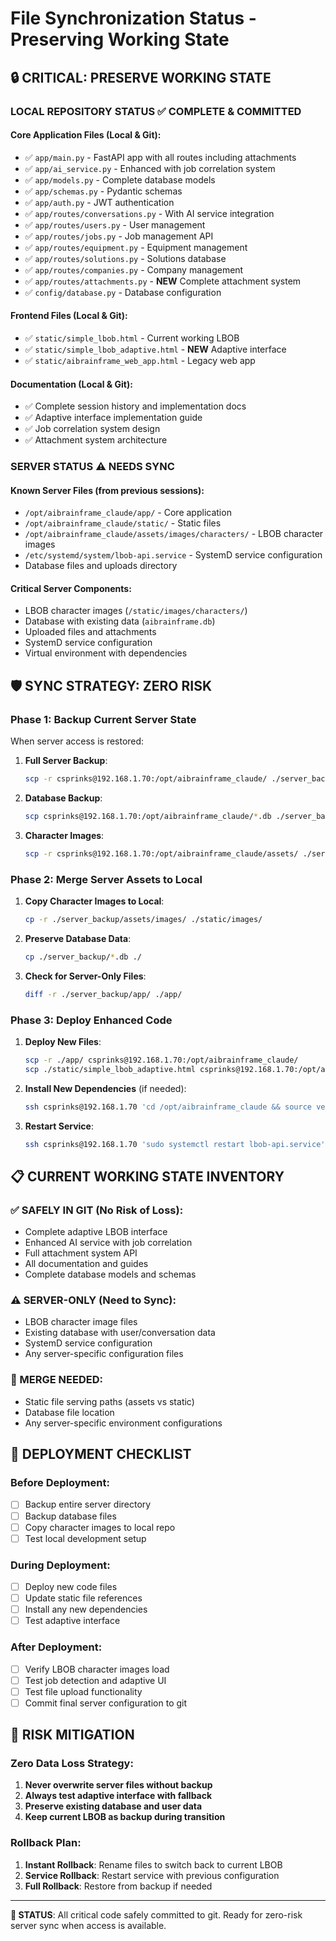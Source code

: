 # File Synchronization Status - Preserving Working State

## 🔒 **CRITICAL: PRESERVE WORKING STATE**

### **LOCAL REPOSITORY STATUS** ✅ **COMPLETE & COMMITTED**

#### **Core Application Files** (Local & Git):
- ✅ `app/main.py` - FastAPI app with all routes including attachments
- ✅ `app/ai_service.py` - Enhanced with job correlation system
- ✅ `app/models.py` - Complete database models
- ✅ `app/schemas.py` - Pydantic schemas
- ✅ `app/auth.py` - JWT authentication
- ✅ `app/routes/conversations.py` - With AI service integration
- ✅ `app/routes/users.py` - User management
- ✅ `app/routes/jobs.py` - Job management API
- ✅ `app/routes/equipment.py` - Equipment management
- ✅ `app/routes/solutions.py` - Solutions database
- ✅ `app/routes/companies.py` - Company management
- ✅ `app/routes/attachments.py` - **NEW** Complete attachment system
- ✅ `config/database.py` - Database configuration

#### **Frontend Files** (Local & Git):
- ✅ `static/simple_lbob.html` - Current working LBOB
- ✅ `static/simple_lbob_adaptive.html` - **NEW** Adaptive interface
- ✅ `static/aibrainframe_web_app.html` - Legacy web app

#### **Documentation** (Local & Git):
- ✅ Complete session history and implementation docs
- ✅ Adaptive interface implementation guide
- ✅ Job correlation system design
- ✅ Attachment system architecture

### **SERVER STATUS** ⚠️ **NEEDS SYNC**

#### **Known Server Files** (from previous sessions):
- `/opt/aibrainframe_claude/app/` - Core application
- `/opt/aibrainframe_claude/static/` - Static files
- `/opt/aibrainframe_claude/assets/images/characters/` - LBOB character images
- `/etc/systemd/system/lbob-api.service` - SystemD service configuration
- Database files and uploads directory

#### **Critical Server Components**:
- LBOB character images (`/static/images/characters/`)
- Database with existing data (`aibrainframe.db`)
- Uploaded files and attachments
- SystemD service configuration
- Virtual environment with dependencies

## 🛡️ **SYNC STRATEGY: ZERO RISK**

### **Phase 1: Backup Current Server State**
When server access is restored:
1. **Full Server Backup**:
   ```bash
   scp -r csprinks@192.168.1.70:/opt/aibrainframe_claude/ ./server_backup/
   ```

2. **Database Backup**:
   ```bash
   scp csprinks@192.168.1.70:/opt/aibrainframe_claude/*.db ./server_backup/
   ```

3. **Character Images**:
   ```bash
   scp -r csprinks@192.168.1.70:/opt/aibrainframe_claude/assets/ ./server_backup/
   ```

### **Phase 2: Merge Server Assets to Local**
1. **Copy Character Images to Local**:
   ```bash
   cp -r ./server_backup/assets/images/ ./static/images/
   ```

2. **Preserve Database Data**:
   ```bash
   cp ./server_backup/*.db ./
   ```

3. **Check for Server-Only Files**:
   ```bash
   diff -r ./server_backup/app/ ./app/
   ```

### **Phase 3: Deploy Enhanced Code**
1. **Deploy New Files**:
   ```bash
   scp -r ./app/ csprinks@192.168.1.70:/opt/aibrainframe_claude/
   scp ./static/simple_lbob_adaptive.html csprinks@192.168.1.70:/opt/aibrainframe_claude/static/
   ```

2. **Install New Dependencies** (if needed):
   ```bash
   ssh csprinks@192.168.1.70 'cd /opt/aibrainframe_claude && source venv/bin/activate && pip install -r requirements.txt'
   ```

3. **Restart Service**:
   ```bash
   ssh csprinks@192.168.1.70 'sudo systemctl restart lbob-api.service'
   ```

## 📋 **CURRENT WORKING STATE INVENTORY**

### **✅ SAFELY IN GIT** (No Risk of Loss):
- Complete adaptive LBOB interface
- Enhanced AI service with job correlation
- Full attachment system API
- All documentation and guides
- Complete database models and schemas

### **⚠️ SERVER-ONLY** (Need to Sync):
- LBOB character image files
- Existing database with user/conversation data
- SystemD service configuration
- Any server-specific configuration files

### **🔄 MERGE NEEDED**:
- Static file serving paths (assets vs static)
- Database file location
- Any server-specific environment configurations

## 🎯 **DEPLOYMENT CHECKLIST**

### **Before Deployment**:
- [ ] Backup entire server directory
- [ ] Backup database files
- [ ] Copy character images to local repo
- [ ] Test local development setup

### **During Deployment**:
- [ ] Deploy new code files
- [ ] Update static file references
- [ ] Install any new dependencies
- [ ] Test adaptive interface

### **After Deployment**:
- [ ] Verify LBOB character images load
- [ ] Test job detection and adaptive UI
- [ ] Test file upload functionality
- [ ] Commit final server configuration to git

## 🚨 **RISK MITIGATION**

### **Zero Data Loss Strategy**:
1. **Never overwrite server files without backup**
2. **Always test adaptive interface with fallback**
3. **Preserve existing database and user data**
4. **Keep current LBOB as backup during transition**

### **Rollback Plan**:
1. **Instant Rollback**: Rename files to switch back to current LBOB
2. **Service Rollback**: Restart service with previous configuration
3. **Full Rollback**: Restore from backup if needed

---

**🎯 STATUS**: All critical code safely committed to git. Ready for zero-risk server sync when access is available.